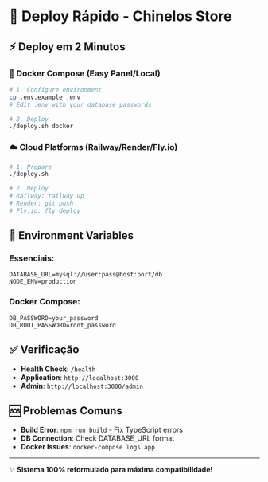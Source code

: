 # 🚀 Deploy Rápido - Chinelos Store

## ⚡ Deploy em 2 Minutos

### 🐳 Docker Compose (Easy Panel/Local)

```bash
# 1. Configure environment
cp .env.example .env
# Edit .env with your database passwords

# 2. Deploy
./deploy.sh docker
```

### ☁️ Cloud Platforms (Railway/Render/Fly.io)

```bash
# 1. Prepare
./deploy.sh

# 2. Deploy
# Railway: railway up
# Render: git push
# Fly.io: fly deploy
```

## 🔧 Environment Variables

### Essenciais:

```env
DATABASE_URL=mysql://user:pass@host:port/db
NODE_ENV=production
```

### Docker Compose:

```env
DB_PASSWORD=your_password
DB_ROOT_PASSWORD=root_password
```

## ✅ Verificação

- **Health Check**: `/health`
- **Application**: `http://localhost:3000`
- **Admin**: `http://localhost:3000/admin`

## 🆘 Problemas Comuns

- **Build Error**: `npm run build` - Fix TypeScript errors
- **DB Connection**: Check DATABASE_URL format
- **Docker Issues**: `docker-compose logs app`

---

✨ **Sistema 100% reformulado para máxima compatibilidade!**
